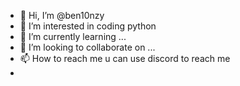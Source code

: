 - 👋 Hi, I’m @ben10nzy
- 👀 I’m interested in coding python
- 🌱 I’m currently learning ...
- 💞️ I’m looking to collaborate on ...
- 📫 How to reach me u can use discord to reach me
- 

<!---
ben10nzy/ben10nzy is a ✨ special ✨ repository because its `README.md` (this file) appears on your GitHub profile.
You can click the Preview link to take a look at your changes.
--->
